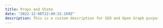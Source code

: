 ```yaml
---
title: Props and State
date: "2022-12-08T22:40:32.169Z"
description: This is a custom description for SEO and Open Graph purposes, rather than the default generated excerpt. Simply add a description field to the frontmatter.
---
```


